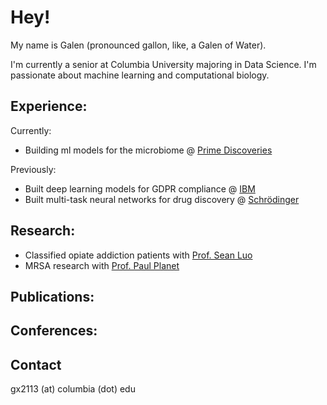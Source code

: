 # Hey!

My name is Galen (pronounced gallon, like, a Galen of Water). 

I'm currently a senior at Columbia University majoring in Data Science. I'm passionate about machine learning and computational biology.

## Experience:
Currently: 
* Building ml models for the microbiome @ [Prime Discoveries](primediscoveries.com)

Previously: 
* Built deep learning models for GDPR compliance @ [IBM](ibm.com)
* Built multi-task neural networks for drug discovery @ [Schrödinger](schrodinger.com)

## Research:
* Classified opiate addiction patients with [Prof. Sean Luo](http://www.columbia.edu/~xsl2101/)
* MRSA research with [Prof. Paul Planet](https://www.chop.edu/doctors/planet-paul-j)


## Publications:


## Conferences:


## Contact
gx2113 (at) columbia (dot) edu
